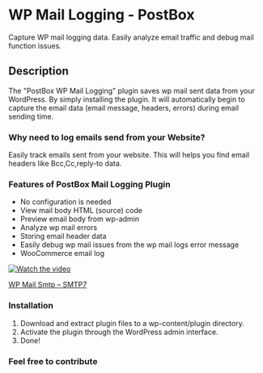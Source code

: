 # WP Mail Logging - PostBox


Capture WP mail logging data. Easily analyze email traffic and debug mail function issues.  


## Description

The "PostBox WP Mail Logging" plugin saves wp mail sent data from your WordPress.
By simply installing the plugin. It will automatically begin to capture the email data (email message, headers, errors) during email sending time. 

### Why need to log emails send from your Website? 
Easily track emails sent from your website. This will helps you find email headers like Bcc,Cc,reply-to data.

### Features of PostBox Mail Logging Plugin

* No configuration is needed
* View mail body HTML (source) code
* Preview email body from wp-admin
* Analyze wp mail errors
* Storing email header data 
* Easily debug wp mail issues from the wp mail logs error message
* WooCommerce email log

[![Watch the video](https://i3.ytimg.com/vi/FSw5kJ4x6RI/maxresdefault.jpg)](https://www.youtube.com/watch?v=FSw5kJ4x6RI)


[WP Mail Smtp – SMTP7](https://wordpress.org/plugins/wp-mail-smtp-mailer/)



### Installation

1. Download and extract plugin files to a wp-content/plugin directory.
2. Activate the plugin through the WordPress admin interface.
3. Done!

### Feel free to contribute




















